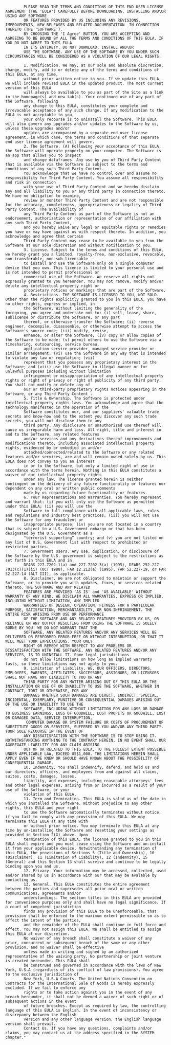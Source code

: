             PLEASE READ THE TERMS AND CONDITIONS OF THIS END USER LICENSE AGREEMENT (THE 'EULA') CAREFULLY BEFORE DOWNLOADING, INSTALLING AND\OR USING ANY SOFTWARE 
            OR FEATURES PROVIDED BY US INCLUDING ANY REVISIONS, IMPROVEMENTS, NEW RELEASES AND RELATED DOCUMENTATION  IN CONNECTION THERETO (THE 'SOFTWARE'). 
            BY CHOOSING THE 'I Agree' BUTTON, YOU ARE ACCEPTING AND AGREEING TO BE BOUND BY ALL THE TERMS AND CONDITIONS OF THIS EULA. IF YOU DO NOT AGREE TO THIS EULA 
            IN ITS ENTIRETY, DO NOT DOWNLOAD, INSTALL AND\OR
            USE THE SOFTWARE. ANY USE OF THE SOFTWARE BY YOU UNDER SUCH CIRCUMSTANCES WILL BE CONSIDERED AS A VIOLATION OF OUR LEGAL RIGHTS.

            1. Modification. We may, at our sole and absolute discretion, change, modify, add to or delete any of the terms and conditions of this EULA, at any time, 
            without prior written notice to you. If we update this EULA, we will include revised EULA in the updated product. The most current version of this EULA 
            will always be available to you as part of the Site as a link in the homepage(s) and new tab(s). Your continued use of any part of the Software, following 
            any change to this EULA, constitutes your complete and irrevocable acceptance of any such change. If any modification to the EULA is not acceptable to you, 
            your only recourse is to uninstall the Software. This EULA will also govern any upgrades and/or updates to the Software by us, unless these upgrades and/or 
            updates are accompanied by a separate end user license agreement, in which case, the terms and conditions of that separate end user license agreement will govern.
            2. The Software. (A) Following your acceptance of this EULA, the Software will operate properly on your computer. The Software is an app that allows you to inspect 
            and change dataframes. Any use by you of Third Party Content that is available via the Software is subject to the terms and conditions of any such Third Party Content. 
            You acknowledge that we have no control over and assume no responsibility for Third Party Content. You assume all responsibility and risk in connection
            with your use of Third Party Content and we hereby disclaim any and all liability to you or any third party in connection thereto. We have no obligation to examine, 
            review or monitor Third Party Content and are not responsible for the accuracy, completeness, appropriateness or legality of Third Party Content. The availability of 
            any Third Party Content as part of the Software is not an endorsement, authorization or representation of our affiliation with any such Third Party Content,
            and you hereby waive any legal or equitable rights or remedies you have or may have against us with respect thereto. In addition, you acknowledge and agree that certain
            Third Party Content may cease to be available to you from the Software at our sole discretion and without notification to you.
            3. License. Subject to the terms and conditions of this EULA, we hereby grant you a limited, royalty-free, non-exclusive, revocable, non-transferable, non-sub-licensable 
            to install and use the Software only on a single computer device that you own. This license is limited to your personal use and is not intended to permit professional or 
            commercial use of the Software. We reserve all rights not expressly granted to you hereunder. You may not remove, modify and/or delete any intellectual property right or 
            proprietary notices or markings that are part of the Software.
            4. Restrictions. THE SOFTWARE IS LICENSED TO YOU, NOT SOLD. Other than the rights explicitly granted to you in this EULA, you have no other rights, express or implied, in 
            the Software. Without limiting the generality of the foregoing, you agree and undertake not to: (i) sell, lease, share, sublicense or distribute the Software, or any part 
            thereof, or otherwise transfer the Software; (ii) reverse engineer, decompile, disassemble, or otherwise attempt to access the Software's source code; (iii) modify, revise, 
            enhance, or alter the Software; (iv) copy or allow copies of the Software to be made; (v) permit others to use the Software via a timesharing, outsourcing, service bureau, 
            application service provider, managed service provider or similar arrangement; (vi) use the Software in any way that is intended to violate any law or regulation; (vii) 
            represent that you possess any proprietary interest in the Software; and (viii) use the Software in illegal manner or for unlawful purposes including without limitation 
            infringement or misappropriation of any intellectual property rights or right of privacy or right of publicity of any third party. You shall not modify or delete any of 
            our or third-party proprietary rights notices appearing in the Software, or any Third Party Content .
            5. Title & Ownership. The Software is protected under intellectual property rights laws. You acknowledge and agree that the technology manifested in the operation of the 
            Software constitutes our, and our suppliers' valuable trade secrets and know-how and to the extent you discover any such trade secrets, you will not disclose them to any 
            third party. Any disclosure or unauthorized use thereof will cause us irreparable harm and loss. All right, title and interest in and to the Software, any related features 
            and/or services and any derivatives thereof improvements and modifications thereto, including associated intellectual property rights, evidenced by or embodied in and/or 
            attached/connected/related to the Software or any related features and/or services, are and will remain owned solely by us. This EULA does not convey to you an interest 
            in or to the Software, but only a limited right of use in accordance with the terms herein. Nothing in this EULA constitutes a waiver of our intellectual property rights 
            under any law. The license granted herein is neither contingent on the delivery of any future functionality or features nor dependent on any oral or written public comments 
            made by us regarding future functionality or features.
            6. Your Representations and Warranties. You hereby represent and warrant that: (i) you will only use the Software as permitted under this EULA; (ii) you will use the 
            Software in full compliance with all applicable laws, rules and regulations and industry best practices; (iii) you will not use the Software for any fraudulent or 
            inappropriate purpose; (iv) you are not located in a country that is subject to a U.S. Government embargo or that has been designated by the U.S. Government as a 
            "terrorist supporting” country; and (v) you are not listed on any list of U.S. Government list with respect to prohibited or restricted parties.
            7. Government Users. Any use, duplication, or disclosure of the Software by the U.S. government is subject to the restrictions as set forth in this EULA and in 
            DFARS 227.7202-1(a) and 227.7202-3(a) (1995), DFARS 252.227-7013(c)(1)(ii) (OCT 1988), FAR 12.212(a) (1995), FAR 52.227-19, or FAR 52.227-14 (ALT III), as applicable.
            8. Disclaimer. We are not obligated to maintain or support the Software, or to provide you with updates, fixes, or services related thereto. THE SOFTWARE AND ANY RELATED 
            FEATURES ARE PROVIDED 'AS IS' and 'AS AVAILABLE' WITHOUT WARRANTY OF ANY KIND. WE DISCLAIM ALL WARRANTIES, EXPRESS OR IMPLIED, INCLUDING WITHOUT LIMITATION, ANY IMPLIED 
            WARRANTIES OF DESIGN, OPERATION, FITNESS FOR A PARTICULAR PURPOSE, SATISFACTION, MERCHANTABILITY, OR NON-INFRINGEMENT. THE ENTIRE RISK ARISING FROM USE OR PERFORMANCE 
            OF THE SOFTWARE AND ANY RELATED FEATURES PROVIDED BY US, OR RELIANCE ON ANY OUTPUT RESULTING FROM USING THE SOFTWARE IS SOLELY BORNE BY YOU. WE DO NOT WARRANT THAT THE 
            SOFTWARE, ANY RELATED FEATURES AND/OR ANY SERVICES WILL BE DELIVERED OR PERFORMED ERROR-FREE OR WITHOUT INTERRUPTION, OR THAT IT WILL MEET YOUR EXPECTATIONS. YOUR ONLY 
            RIGHT OR REMEDY WITH RESPECT TO ANY PROBLEMS OR DISSATISFACTION WITH THE SOFTWARE, ANY RELATED FEATURES AND/OR ANY SERVICES, IS TO UNINSTALL IT. Some legal jurisdictions 
            do not allow limitations on how long an implied warranty lasts, so these limitations may not apply to you.
            9. Limitation of Liability. WE, OUR OFFICERS, DIRECTORS, EMPLOYEES, PARENTS, AFFILIATES, SUCCESSORS, ASSIGNORS, OR LICENSORS SHALL NOT HAVE ANY LIABILITY TO YOU OR ANY
            THIRD PARTY FOR ANY MATTER ARISING OUT OF THIS EULA OR THE INSTALLATION OR USE OF OR INABILITY TO USE THE SOFTWARE, WHETHER IN CONTRACT, TORT OR OTHERWISE, FOR ANY 
            DAMAGES WHETHER SUCH DAMAGES ARE DIRECT, INDIRECT, SPECIAL, INCIDENTAL, EXEMPLARY, PUNITIVE OR CONSEQUENTIAL DAMAGES ARISING OUT OF THE USE OR INABILITY TO USE THE 
            SOFTWARE, INCLUDING WITHOUT LIMITATION FOR ANY LOSS OR DAMAGE TO BUSINESS EARNINGS, LOSS OF GOODWILL, LOST PROFITS OR GOODWILL, LOST OR DAMAGED DATA, SERVICE INTERRUPTION,
             COMPUTER DAMAGE OR SYSTEM FAILURE OR COSTS OF PROCUREMENT OF SUBSTITUTE GOODS OR SERVICES, SUFFERED BY YOU AND/OR ANY THIRD PARTY. YOUR SOLE RECOURSE IN THE EVENT OF 
            ANY DISSATISFACTION WITH THE SOFTWARE IS TO STOP USING IT. NOTWITHSTANDING ANYTHING TO THE CONTRARY HEREIN, IN NO EVENT SHALL OUR AGGREGATE LIABILITY FOR ANY CLAIM ARISING 
            OUT OF OR RELATED TO THIS EULA, TO THE FULLEST EXTENT POSSIBLE UNDER APPLICABLE LAW, EXCEED US$1,000. THE LIMITATIONS HEREIN SHALL APPLY EVEN IF WE KNEW OR SHOULD HAVE KNOWN ABOUT THE POSSIBILITY OF CONSEQUENTIAL DAMAGE.
            10. Indemnity. You shall indemnify, defend, and hold us and our directors, officers, and employees from and against all claims, suites, costs, damages, losses, 
            liability, and expenses, including reasonable attorneys' fees and other legal expenses, arising from or incurred as a result of your use of the Software, or your 
            violation of this EULA.
            11. Term and Termination. This EULA is valid as of the date in which you installed the Software. Without prejudice to any other rights, this EULA and your right 
            to use the Software automatically terminates without notice, if you fail to comply with any provision of this EULA. We may terminate this EULA at any time with 
            or without prior notice. You may terminate this EULA at any time by un-installing the Software and resetting your settings as provided in Section 2(G) above. Upon
            termination of this EULA, the license granted to you in this EULA shall expire and you must cease using the Software and un-install it from your applicable device. Notwithstanding any termination of this EULA, the provisions of Sections 5 (Title and Ownership), 10 (Disclaimer), 11 (Limitation of Liability), 12 (Indemnity), 15 (General) and this Section 13 shall survive and continue to be legally binding upon you and us.
            12. Privacy. Your information may be accessed, collected, used and/or shared by us in accordance with our that may be avalable by contacting us.
            13. General. This EULA constitutes the entire agreement between the parties and supersedes all prior oral or written communications, agreements and/or 
            understandings. The section titles in this EULA are provided for convenience purposes only and shall have no legal significance. If a court of competent jurisdiction 
            finds any provision of this EULA to be unenforceable, that provision shall be enforced to the maximum extent permissible so as to affect the intent of the parties, 
            and the remainder of the EULA shall continue in full force and effect. You may not assign this EULA. We shall be entitled to assign this EULA at our discretion. 
            No waiver of any breach shall constitute a waiver of any prior, concurrent or subsequent breach of the same or any other provision, and no waiver shall be effective 
            unless made in writing and signed by an authorized representative of the waiving party. No partnership or joint venture is created hereunder. This EULA shall 
            be construed and governed in accordance with the laws of New York, U.S.A (regardless of its conflict of law provisions). You agree to the exclusive jurisdiction of 
            New York, U.S.A Courts. The United Nations Convention on Contracts for the International Sale of Goods is hereby expressly excluded. If we fail to enforce any 
            rights or to take action against you in the event of any breach hereunder, it shall not be deemed a waiver of such right or of subsequent actions in the event 
            of future breaches. Except as required by law, the controlling language of this EULA is English. In the event of inconsistency or discrepancy between the English 
            version and any other language version, the English language version shall prevail.
            Contact Us. If you have any questions, complaints and/or claims, you may contact us at the address specified in the SYSTEM chapter."
